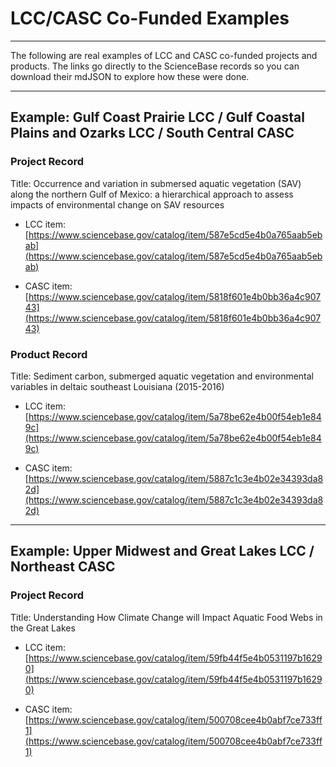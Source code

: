 # **LCC/CASC Co-Funded Examples**

---

The following are real examples of LCC and CASC co-funded projects and products. The links go directly to the ScienceBase records so you can download their mdJSON to explore how these were done.

---

## Example: Gulf Coast Prairie LCC / Gulf Coastal Plains and Ozarks LCC / South Central CASC

### Project Record

Title: Occurrence and variation in submersed aquatic vegetation \(SAV\) along the northern Gulf of Mexico: a hierarchical approach to assess impacts of environmental change on SAV resources

* LCC item: [https://www.sciencebase.gov/catalog/item/587e5cd5e4b0a765aab5ebab](https://www.sciencebase.gov/catalog/item/587e5cd5e4b0a765aab5ebab)

* CASC item: [https://www.sciencebase.gov/catalog/item/5818f601e4b0bb36a4c90743](https://www.sciencebase.gov/catalog/item/5818f601e4b0bb36a4c90743)

### Product Record

Title: Sediment carbon, submerged aquatic vegetation and environmental variables in deltaic southeast Louisiana \(2015-2016\)

* LCC item: [https://www.sciencebase.gov/catalog/item/5a78be62e4b00f54eb1e849c](https://www.sciencebase.gov/catalog/item/5a78be62e4b00f54eb1e849c)

* CASC item: [https://www.sciencebase.gov/catalog/item/5887c1c3e4b02e34393da82d](https://www.sciencebase.gov/catalog/item/5887c1c3e4b02e34393da82d)

---

## Example: Upper Midwest and Great Lakes LCC / Northeast CASC

### Project Record

Title: Understanding How Climate Change will Impact Aquatic Food Webs in the Great Lakes

* LCC item: [https://www.sciencebase.gov/catalog/item/59fb44f5e4b0531197b16290](https://www.sciencebase.gov/catalog/item/59fb44f5e4b0531197b16290)

* CASC item: [https://www.sciencebase.gov/catalog/item/500708cee4b0abf7ce733ff1](https://www.sciencebase.gov/catalog/item/500708cee4b0abf7ce733ff1)

